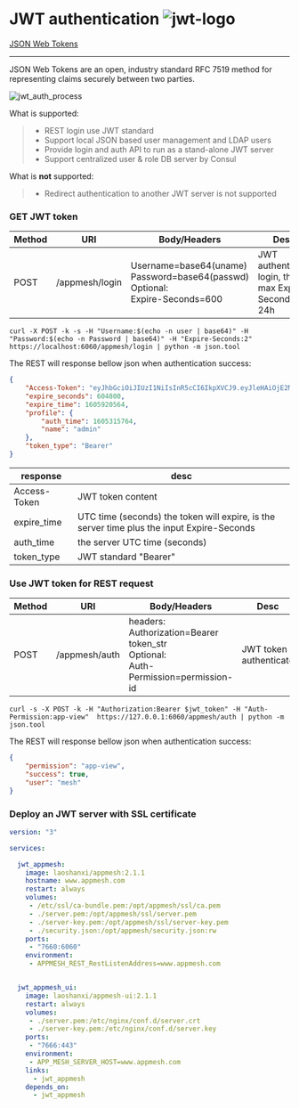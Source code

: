 # JWT authentication  ![jwt-logo](https://jwt.io/img/pic_logo.svg)
[JSON Web Tokens](https://jwt.io/)

------

JSON Web Tokens are an open, industry standard RFC 7519 method for representing claims securely between two parties.

![jwt_auth_process](https://cdn2.auth0.com/docs/media/articles/api-auth/client-credentials-grant.png)

What is supported:

> * REST login use JWT standard
> * Support local JSON based user management and LDAP users
> * Provide login and auth API to run as a stand-alone JWT server
> * Support centralized user & role DB server by Consul

What is **not** supported:
> * Redirect authentication to another JWT server is not supported


### GET JWT token

| Method | URI            | Body/Headers                                                                               | Desc                                                  |
| ------ | -------------- | ------------------------------------------------------------------------------------------ | ----------------------------------------------------- |
| POST   | /appmesh/login | Username=base64(uname) <br> Password=base64(passwd) <br> Optional: <br> Expire-Seconds=600 | JWT authenticate login, the max Expire-Seconds is 24h |

```shell
curl -X POST -k -s -H "Username:$(echo -n user | base64)" -H "Password:$(echo -n Password | base64)" -H "Expire-Seconds:2" https://localhost:6060/appmesh/login | python -m json.tool
```
The REST will response bellow json when authentication success:

```json
{
	"Access-Token": "eyJhbGciOiJIUzI1NiIsInR5cCI6IkpXVCJ9.eyJleHAiOjE2MDU5MjA1NjQsImlhdCI6MTYwNTMxNTc2NCwiaXNzIjoiYXBwbWVzaC1hdXRoMCIsIm5hbWUiOiJhZG1pbiJ9.hPOGoU5cl8TexQKyUnKpSi4r9Hy0Vhi03A-mCyQfpXw",
	"expire_seconds": 604800,
	"expire_time": 1605920564,
	"profile": {
		"auth_time": 1605315764,
		"name": "admin"
	},
	"token_type": "Bearer"
}
```

| response     | desc                                                                                       |
| ------------ | ------------------------------------------------------------------------------------------ |
| Access-Token | JWT token content                                                                          |
| expire_time  | UTC time (seconds) the token will expire, is the server time plus the input Expire-Seconds |
| auth_time    | the server UTC time (seconds)                                                              |
| token_type   | JWT standard "Bearer"                                                                      |


### Use JWT token for REST request

| Method | URI           | Body/Headers                                                                                    | Desc                   |
| ------ | ------------- | ----------------------------------------------------------------------------------------------- | ---------------------- |
| POST   | /appmesh/auth | headers: <br> Authorization=Bearer token_str  <br> Optional: <br> Auth-Permission=permission-id | JWT token authenticate |

```shell
curl -s -X POST -k -H "Authorization:Bearer $jwt_token" -H "Auth-Permission:app-view"  https://127.0.0.1:6060/appmesh/auth | python -m json.tool
```
The REST will response bellow json when authentication success:
```json
{
    "permission": "app-view",
    "success": true,
    "user": "mesh"
}
```

### Deploy an JWT server with SSL certificate

```yaml
version: "3"

services:

  jwt_appmesh:
    image: laoshanxi/appmesh:2.1.1
    hostname: www.appmesh.com
    restart: always
    volumes:
     - /etc/ssl/ca-bundle.pem:/opt/appmesh/ssl/ca.pem
     - ./server.pem:/opt/appmesh/ssl/server.pem
     - ./server-key.pem:/opt/appmesh/ssl/server-key.pem
     - ./security.json:/opt/appmesh/security.json:rw
    ports:
     - "7660:6060"
    environment:
     - APPMESH_REST_RestListenAddress=www.appmesh.com


  jwt_appmesh_ui:
    image: laoshanxi/appmesh-ui:2.1.1
    restart: always
    volumes:
     - ./server.pem:/etc/nginx/conf.d/server.crt
     - ./server-key.pem:/etc/nginx/conf.d/server.key
    ports:
     - "7666:443"
    environment:
     - APP_MESH_SERVER_HOST=www.appmesh.com
    links:
      - jwt_appmesh
    depends_on:
      - jwt_appmesh
```

